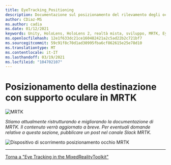 ```yaml
---
title: EyeTracking_Positioning
description: Documentazione sul posizionamento del rilevamento degli occhi
author: CDiaz-MS
ms.author: cadia
ms.date: 01/12/2021
keywords: Unity, HoloLens, HoloLens 2, realtà mista, sviluppo, MRTK, EyeTracking,
ms.openlocfilehash: 12e1f633dc21ce160482421a2c5ad22b2c721bf7
ms.sourcegitcommit: 59c91f8c70d1ad30995fba6cf862615e25e78d10
ms.translationtype: MT
ms.contentlocale: it-IT
ms.lasthandoff: 03/19/2021
ms.locfileid: "104702107"
---
```

# <a name="eye-supported-target-positioning-in-mrtk"></a>Posizionamento della destinazione con supporto oculare in MRTK

![MRTK](../images/eye-tracking/mrtk_et_positioning.png)

<!-- TODO: Add content -->
_Stiamo attualmente ristrutturando e migliorando la documentazione di MRTK. Il contenuto verrà aggiornato a breve. Per eventuali domande relative a questa sezione, pubblicare un post nel canale Slack MRTK._

![Dispositivo di scorrimento posizionamento occhio MRTK](../images/eye-tracking/mrtk_et_positioning_slider.png)

---
[Torna a "Eye Tracking in the MixedRealityToolkit"](eye-tracking-main.md)
